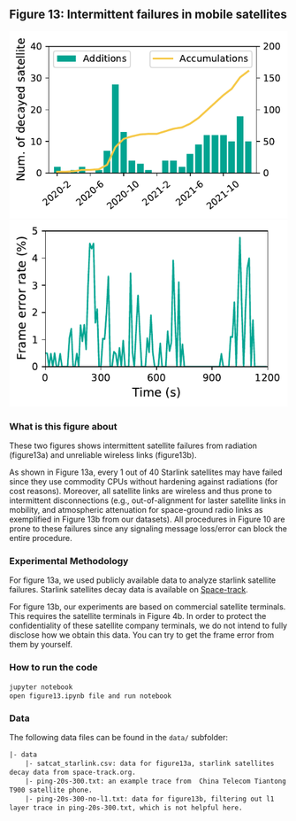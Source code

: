 ## Figure 13: Intermittent failures in mobile satellites

<div align=center><img src="./figure13a.pdf" width=""></div>
<div align=center><img src="./figure13b.pdf" width=""></div>



### What is this figure about

These two figures shows intermittent satellite failures from radiation (figure13a) and unreliable wireless links (figure13b). 

As shown in Figure 13a, every 1 out of 40 Starlink satellites may have failed since they use commodity CPUs without hardening against radiations (for cost reasons). Moreover, all satellite links are wireless and thus prone to intermittent disconnections (e.g., out-of-alignment for laster satellite links in mobility, and atmospheric attenuation for space-ground radio links as exemplified in Figure 13b from our datasets). All procedures in Figure 10 are prone to these failures since any signaling message loss/error can block the entire procedure.


### Experimental Methodology

For figure 13a, we used publicly available data to analyze starlink satellite failures. Starlink satellites decay data is available on [Space-track](https://www.space-track.org).

For figure 13b, our experiments are based on commercial satellite terminals. This requires the satellite terminals in Figure 4b. In order to protect the confidentiality of these satellite company terminals, we do not intend to fully disclose how we obtain this data. You can try to get the frame error from them by yourself.


### How to run the code
```
jupyter notebook
open figure13.ipynb file and run notebook
```

### Data
The following data files can be found in the `data/` subfolder:

	|- data
		|- satcat_starlink.csv: data for figure13a, starlink satellites decay data from space-track.org. 
		|- ping-20s-300.txt: an example trace from  China Telecom Tiantong T900 satellite phone. 
		|- ping-20s-300-no-l1.txt: data for figure13b, filtering out l1 layer trace in ping-20s-300.txt, which is not helpful here. 
